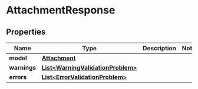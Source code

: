 

# AttachmentResponse


## Properties

Name | Type | Description | Notes
------------ | ------------- | ------------- | -------------
**model** | [**Attachment**](Attachment.md) |  | 
**warnings** | [**List&lt;WarningValidationProblem&gt;**](WarningValidationProblem.md) |  | 
**errors** | [**List&lt;ErrorValidationProblem&gt;**](ErrorValidationProblem.md) |  | 




